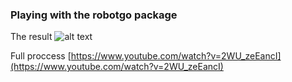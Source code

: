 ### Playing with the robotgo package

The result
![alt text](https://github.com/igab-dev/van-gopher/blob/main/result.png?raw=true)

Full proccess
[https://www.youtube.com/watch?v=2WU_zeEancI](https://www.youtube.com/watch?v=2WU_zeEancI)

